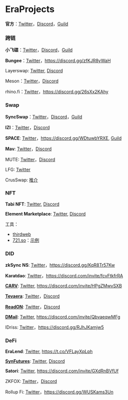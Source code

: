 # EraProjects

**官方**：[Twitter](https://twitter.com/zksync)，[Discord](https://join.zksync.dev/)，[Guild](https://guild.xyz/zksync-era)

### 跨链

**小飞碟**：[Twitter](https://twitter.com/Orbiter_Finance)，[Discord](http://discord.gg/orbiter-finance)，[Guild](https://guild.xyz/orbiter-finance)

**Bungee**：[Twitter](https://twitter.com/BungeeExchange)，https://discord.gg/zfKJR8yWaH

Layerswap: [Twitter](https://twitter.com/layerswap), [Discord](https://discord.com/invite/layerswap)

Meson：[Twitter](https://twitter.com/mesonfi)，[Discord](https://discord.gg/meson)

rhino.fi：[Twitter](https://twitter.com/rhinofi)，https://discord.gg/26sXx2KAhy


### Swap

**SyncSwap**：[Twitter](https://twitter.com/syncswap)，[Discord](https://discord.gg/syncswap)，[Guild](https://guild.xyz/syncswap)

**IZI**：[Twitter](https://twitter.com/izumi_Finance)，[Discord](https://discord.gg/izumifinance)

**SPACE**: [Twitter](https://twitter.com/spacefi_io)，https://discord.gg/WDtuwbYRXE, [Guild](https://guild.xyz/spacefi)

**Mav**: [Twitter](https://twitter.com/mavprotocol)，[Discord](https://discord.com/invite/dVvnmtwdRJ)

MUTE: [Twitter](https://twitter.com/mute_io)，[Discord](https://discord.gg/muteio)

LFG: [Twitter](https://twitter.com/LFGSwap)

CrusSwap: [推介](https://twitter.com/0xKevin00/status/1682004006485516288?s=20)

### NFT

**Tabi NFT**: [Twitter](https://twitter.com/Tabi_NFT), [Discord](https://discord.com/invite/tabinft)

**Element Marketplace**: [Twitter](https://twitter.com/Element_Market), [Discord](https://discord.com/invite/elementmarket)

工具：
* [thirdweb](https://thirdweb.com/dashboard/contracts)
* [721.so](https://www.721.so/)：[示例](https://explorer.zksync.io/address/0xf630C57ED0E2276313d5b3a35D4cB5Ef3C3f5Ec2#contract)

### DID

**zkSync NS**: [Twitter](https://twitter.com/zknsdomains)，https://discord.gg/KqR8Tr57Kw

**Karatdao**: [Twitter](https://twitter.com/KaratDAO)，https://discord.com/invite/fcvFtkfrRA

**[CARV](https://link3.to/carvofficial)**: [Twitter](https://twitter.com/carv_official), https://discord.com/invite/HPgZMwvSXB

**[Tevaera](https://link3.to/tevaeraofficial)**: [Twitter](https://twitter.com/tevaera)，[Discord](https://discord.com/invite/tevaera)

**[ReadON](https://link3.to/readon)**: [Twitter](https://twitter.com/ReadOnMe3)，[Discord](https://discord.com/invite/readon)

**[DMail](https://dmail.ai/)**: [Twitter](https://twitter.com/dmailofficial), https://discord.com/invite/QbvaeqwMFg

IDriss: [Twitter](https://twitter.com/IDriss_xyz)，https://discord.gg/RJhJKamjw5

### DeFi

**EraLend**: [Twitter](https://twitter.com/Era_Lend), https://t.co/VFLayXpLph

**[SynFutures](https://trade.synfutures.com/#/trade)**: [Twitter](https://twitter.com/SynFuturesDefi), [Discord](https://discord.com/invite/synfutures)

**Satori**: [Twitter](https://twitter.com/SatoriFinance), https://discord.com/invite/GXdRnBVfUf

ZKFOX: [Twitter](https://twitter.com/zk_zkfox)，[Discord](https://discord.com/invite/zkfox)

Rollup Fi: [Twitter](https://twitter.com/Rollup_Finance)，https://discord.gg/WUSKams3Un


